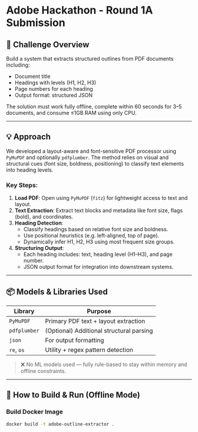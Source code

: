 # Adobe Hackathon - Round 1A Submission

## 🧠 Challenge Overview

Build a system that extracts structured outlines from PDF documents including:

- Document title
- Headings with levels (H1, H2, H3)
- Page numbers for each heading
- Output format: structured JSON

The solution must work fully offline, complete within 60 seconds for 3–5 documents, and consume ≤1GB RAM using only CPU.

---

## 💡 Approach

We developed a layout-aware and font-sensitive PDF processor using `PyMuPDF` and optionally `pdfplumber`. The method relies on visual and structural cues (font size, boldness, positioning) to classify text elements into heading levels.

### Key Steps:

1. **Load PDF**: Open using `PyMuPDF` (`fitz`) for lightweight access to text and layout.
2. **Text Extraction**: Extract text blocks and metadata like font size, flags (bold), and coordinates.
3. **Heading Detection**:
   - Classify headings based on relative font size and boldness.
   - Use positional heuristics (e.g. left-aligned, top of page).
   - Dynamically infer H1, H2, H3 using most frequent size groups.
4. **Structuring Output**:
   - Each heading includes: text, heading level (H1–H3), and page number.
   - JSON output format for integration into downstream systems.

---

## 📦 Models & Libraries Used

| Library       | Purpose                                |
|---------------|----------------------------------------|
| `PyMuPDF`     | Primary PDF text + layout extraction   |
| `pdfplumber`  | (Optional) Additional structural parsing |
| `json`        | For output formatting                  |
| `re`, `os`    | Utility + regex pattern detection      |

> ❌ No ML models used — fully rule-based to stay within memory and offline constraints.

---

## 🐳 How to Build & Run (Offline Mode)

### Build Docker Image
```bash
docker build -t adobe-outline-extractor .
